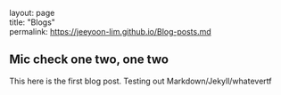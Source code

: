 layout: page  
title: "Blogs"  
permalink: https://jeeyoon-lim.github.io/Blog-posts.md

## Mic check one two, one two

This here is the first blog post. Testing out Markdown/Jekyll/whatevertf
